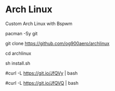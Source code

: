 # Arch Linux
Custom Arch Linux with Bspwm

pacman -Sy git

git clone https://github.com/og900aero/archlinux

cd archlinux

sh install.sh

#curl -L https://git.io/JfQVy | bash

#curl -L https://git.io/JfQVQ | bash

